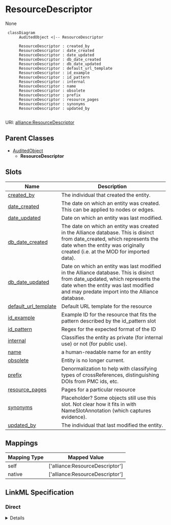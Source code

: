 # ResourceDescriptor

None


```mermaid
 classDiagram
      AuditedObject <|-- ResourceDescriptor
      
      ResourceDescriptor : created_by
      ResourceDescriptor : date_created
      ResourceDescriptor : date_updated
      ResourceDescriptor : db_date_created
      ResourceDescriptor : db_date_updated
      ResourceDescriptor : default_url_template
      ResourceDescriptor : id_example
      ResourceDescriptor : id_pattern
      ResourceDescriptor : internal
      ResourceDescriptor : name
      ResourceDescriptor : obsolete
      ResourceDescriptor : prefix
      ResourceDescriptor : resource_pages
      ResourceDescriptor : synonyms
      ResourceDescriptor : updated_by
      

```



URI: [alliance:ResourceDescriptor](http://alliancegenome.org/ResourceDescriptor)


## Parent Classes

* [AuditedObject](AuditedObject.md)
    * **ResourceDescriptor**




<!-- no inheritance hierarchy -->


## Slots

| Name | Description  |
| ---  | ---  |
| [created_by](created_by.md) | The individual that created the entity. |
| [date_created](date_created.md) | The date on which an entity was created. This can be applied to nodes or edges. |
| [date_updated](date_updated.md) | Date on which an entity was last modified. |
| [db_date_created](db_date_created.md) | The date on which an entity was created in the Alliance database.  This is disinct from date_created, which represents the date when the entity was originally created (i.e. at the MOD for imported data). |
| [db_date_updated](db_date_updated.md) | Date on which an entity was last modified in the Alliance database.  This is disinct from date_updated, which represents the date when the entity was last modified and may predate import into the Alliance database. |
| [default_url_template](default_url_template.md) | Default URL template for the resource |
| [id_example](id_example.md) | Example ID for the resource that fits the pattern described by the id_pattern slot |
| [id_pattern](id_pattern.md) | Regex for the expected format of the ID |
| [internal](internal.md) | Classifies the entity as private (for internal use) or not (for public use). |
| [name](name.md) | a human-readable name for an entity |
| [obsolete](obsolete.md) | Entity is no longer current. |
| [prefix](prefix.md) | Denormalization to help with classifying types of crossReferences, distinguishing DOIs from PMC ids, etc. |
| [resource_pages](resource_pages.md) | Pages for a particular resource |
| [synonyms](synonyms.md) | Placeholder? Some objects still use this slot. Not clear how it fits in with NameSlotAnnotation (which captures evidence). |
| [updated_by](updated_by.md) | The individual that last modified the entity. |


## Mappings

| Mapping Type | Mapped Value |
| ---  | ---  |
| self | ['alliance:ResourceDescriptor'] |
| native | ['alliance:ResourceDescriptor'] |




## LinkML Specification

<!-- TODO: investigate https://stackoverflow.com/questions/37606292/how-to-create-tabbed-code-blocks-in-mkdocs-or-sphinx -->

### Direct

<details>
```yaml
name: ResourceDescriptor
from_schema: https://github.com/alliance-genome/agr_curation_schema/resourceDescriptor.yaml
is_a: AuditedObject
slots:
- prefix
- name
- synonyms
- id_pattern
- id_example
- default_url_template
- resource_pages

```
</details>

### Induced

<details>
```yaml
name: ResourceDescriptor
from_schema: https://github.com/alliance-genome/agr_curation_schema/resourceDescriptor.yaml
is_a: AuditedObject
attributes:
  prefix:
    name: prefix
    description: Denormalization to help with classifying types of crossReferences,
      distinguishing DOIs from PMC ids, etc.
    from_schema: https://github.com/alliance-genome/agr_curation_schema/core.yaml
    multivalued: false
    alias: prefix
    owner: ResourceDescriptor
    domain_of:
    - CrossReferenceDTO
    - ExternalDatabaseLink
    - ResourceDescriptor
    range: string
    required: true
  name:
    name: name
    description: a human-readable name for an entity
    notes:
    - May want to convert this into a slot that uses NameSlotAnnotation.
    from_schema: https://github.com/alliance-genome/agr_curation_schema/affectedGenomicModel
    multivalued: false
    alias: name
    owner: ResourceDescriptor
    domain_of:
    - OntologyTerm
    - ResourceDescriptor
    - ResourceDescriptorPage
    - AffectedGenomicModel
    - AffectedGenomicModelDTO
    - VocabularyTerm
    - Vocabulary
    - VocabularyTermSet
    - Antibody
    - CurationReportGroup
    - CurationReport
    - BulkLoadGroup
    - BulkLoad
    range: string
  synonyms:
    name: synonyms
    description: Placeholder? Some objects still use this slot. Not clear how it fits
      in with NameSlotAnnotation (which captures evidence).
    from_schema: https://github.com/alliance-genome/agr_curation_schema/core.yaml
    multivalued: true
    alias: synonyms
    owner: ResourceDescriptor
    domain_of:
    - OntologyTerm
    - ResourceDescriptor
    - Resource
    - GeneNomenclatureSet
    range: string
    required: false
  id_pattern:
    name: id_pattern
    description: Regex for the expected format of the ID
    from_schema: https://github.com/alliance-genome/agr_curation_schema/resourceDescriptor.yaml
    domain: ResourceDescriptor
    alias: id_pattern
    owner: ResourceDescriptor
    domain_of:
    - ResourceDescriptor
    range: string
  id_example:
    name: id_example
    description: Example ID for the resource that fits the pattern described by the
      id_pattern slot
    from_schema: https://github.com/alliance-genome/agr_curation_schema/resourceDescriptor.yaml
    domain: ResourceDescriptor
    alias: id_example
    owner: ResourceDescriptor
    domain_of:
    - ResourceDescriptor
    range: string
  default_url_template:
    name: default_url_template
    description: Default URL template for the resource
    from_schema: https://github.com/alliance-genome/agr_curation_schema/resourceDescriptor.yaml
    domain: ResourceDescriptor
    alias: default_url_template
    owner: ResourceDescriptor
    domain_of:
    - ResourceDescriptor
    range: string
  resource_pages:
    name: resource_pages
    description: Pages for a particular resource
    from_schema: https://github.com/alliance-genome/agr_curation_schema/resourceDescriptor.yaml
    domain: ResourceDescriptor
    multivalued: true
    alias: resource_pages
    owner: ResourceDescriptor
    domain_of:
    - ResourceDescriptor
    range: ResourceDescriptorPage
  created_by:
    name: created_by
    description: The individual that created the entity.
    from_schema: https://github.com/alliance-genome/agr_curation_schema/core.yaml
    domain: AuditedObject
    multivalued: false
    alias: created_by
    owner: ResourceDescriptor
    domain_of:
    - AuditedObject
    range: Person
  date_created:
    name: date_created
    description: The date on which an entity was created. This can be applied to nodes
      or edges.
    from_schema: https://github.com/alliance-genome/agr_curation_schema/core.yaml
    aliases:
    - creation_date
    exact_mappings:
    - dct:createdOn
    - WIKIDATA_PROPERTY:P577
    alias: date_created
    owner: ResourceDescriptor
    domain_of:
    - AuditedObject
    - AuditedObjectDTO
    range: datetime
  updated_by:
    name: updated_by
    description: The individual that last modified the entity.
    from_schema: https://github.com/alliance-genome/agr_curation_schema/core.yaml
    domain: AuditedObject
    multivalued: false
    alias: updated_by
    owner: ResourceDescriptor
    domain_of:
    - AuditedObject
    range: Person
  date_updated:
    name: date_updated
    description: Date on which an entity was last modified.
    from_schema: https://github.com/alliance-genome/agr_curation_schema/core.yaml
    aliases:
    - date_last_modified
    alias: date_updated
    owner: ResourceDescriptor
    domain_of:
    - AuditedObject
    - AuditedObjectDTO
    range: datetime
  db_date_created:
    name: db_date_created
    description: The date on which an entity was created in the Alliance database.  This
      is disinct from date_created, which represents the date when the entity was
      originally created (i.e. at the MOD for imported data).
    from_schema: https://github.com/alliance-genome/agr_curation_schema/core.yaml
    alias: db_date_created
    owner: ResourceDescriptor
    domain_of:
    - AuditedObject
    - AuditedObjectDTO
    range: datetime
  db_date_updated:
    name: db_date_updated
    description: Date on which an entity was last modified in the Alliance database.  This
      is disinct from date_updated, which represents the date when the entity was
      last modified and may predate import into the Alliance database.
    from_schema: https://github.com/alliance-genome/agr_curation_schema/core.yaml
    alias: db_date_updated
    owner: ResourceDescriptor
    domain_of:
    - AuditedObject
    - AuditedObjectDTO
    range: datetime
  internal:
    name: internal
    description: Classifies the entity as private (for internal use) or not (for public
      use).
    notes:
    - Default value is true.
    from_schema: https://github.com/alliance-genome/agr_curation_schema/core.yaml
    alias: internal
    owner: ResourceDescriptor
    domain_of:
    - AuditedObject
    - AuditedObjectDTO
    range: boolean
    required: true
  obsolete:
    name: obsolete
    description: Entity is no longer current.
    notes:
    - Obsolete entities are preserved in the database for posterity but should not
      be publicly displayed.
    from_schema: https://github.com/alliance-genome/agr_curation_schema/core.yaml
    alias: obsolete
    owner: ResourceDescriptor
    domain_of:
    - AuditedObject
    - AuditedObjectDTO
    range: boolean

```
</details>